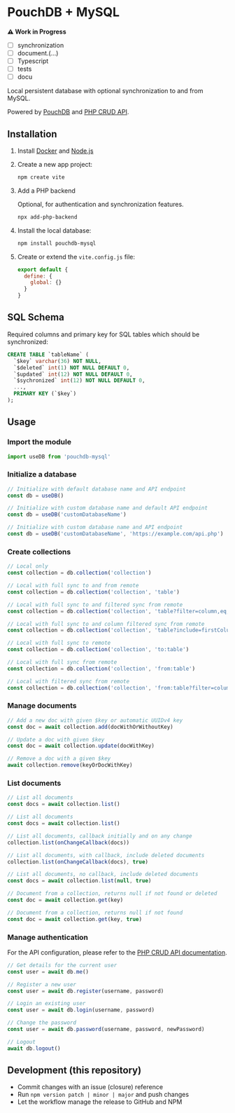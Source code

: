 # PouchDB + MySQL

**⚠️ Work in Progress**

- [ ] synchronization
- [ ] document.(...)
- [ ] Typescript
- [ ] tests
- [ ] docu

Local persistent database with optional synchronization to and from MySQL.

Powered by [PouchDB](https://pouchdb.com/) and [PHP CRUD API](https://github.com/mevdschee/php-crud-api).

## Installation

1. Install [Docker](https://www.docker.com/) and [Node.js](https://nodejs.org/)

2. Create a new app project:

    ```bash
    npm create vite
    ```

3. Add a PHP backend

   Optional, for authentication and synchronization features.

    ```bash
    npx add-php-backend
    ```
    
4. Install the local database:

    ```bash
    npm install pouchdb-mysql
    ```

5. Create or extend the `vite.config.js` file:

    ```js
    export default {
      define: {
        global: {}
      }
    }
    ```
    
## SQL Schema
    
Required columns and primary key for SQL tables which should be synchronized:

```sql
CREATE TABLE `tableName` (
  `$key` varchar(36) NOT NULL,
  `$deleted` int(1) NOT NULL DEFAULT 0,
  `$updated` int(12) NOT NULL DEFAULT 0,
  `$sychronized` int(12) NOT NULL DEFAULT 0,
  ...,
  PRIMARY KEY (`$key`)
);
```

## Usage

### Import the module

```js
import useDB from 'pouchdb-mysql'
```

### Initialize a database

```js
// Initialize with default database name and API endpoint
const db = useDB()

// Initialize with custom database name and default API endpoint
const db = useDB('customDatabaseName')

// Initialize with custom database name and API endpoint
const db = useDB('customDatabaseName', 'https://example.com/api.php')
```

### Create collections

```js
// Local only
const collection = db.collection('collection')

// Local with full sync to and from remote
const collection = db.collection('collection', 'table')

// Local with full sync to and filtered sync from remote
const collection = db.collection('collection', 'table?filter=column,eq,something')

// Local with full sync to and column filtered sync from remote
const collection = db.collection('collection', 'table?include=firstColumn,secondColumn')

// Local with full sync to remote
const collection = db.collection('collection', 'to:table')

// Local with full sync from remote
const collection = db.collection('collection', 'from:table')

// Local with filtered sync from remote
const collection = db.collection('collection', 'from:table?filter=column,eq,something')
```

### Manage documents

```js
// Add a new doc with given $key or automatic UUIDv4 key
const doc = await collection.add(docWithOrWithoutKey)

// Update a doc with given $key
const doc = await collection.update(docWithKey)

// Remove a doc with a given $key
await collection.remove(keyOrDocWithKey)
```

### List documents

```js
// List all documents
const docs = await collection.list()

// List all documents
const docs = await collection.list()

// List all documents, callback initially and on any change
collection.list(onChangeCallback(docs))

// List all documents, with callback, include deleted documents
collection.list(onChangeCallback(docs), true)

// List all documents, no callback, include deleted documents
const docs = await collection.list(null, true)

// Document from a collection, returns null if not found or deleted
const doc = await collection.get(key)

// Document from a collection, returns null if not found
const doc = await collection.get(key, true)
```

### Manage authentication

For the API configuration, please refer to the [PHP CRUD API documentation](https://github.com/mevdschee/php-crud-api).

```js
// Get details for the current user
const user = await db.me()

// Register a new user
const user = await db.register(username, password)

// Login an existing user
const user = await db.login(username, password)

// Change the password
const user = await db.password(username, password, newPassword)

// Logout
await db.logout()
```

## Development (this repository)

- Commit changes with an issue (closure) reference
- Run `npm version patch | minor | major` and push changes
- Let the workflow manage the release to GitHub and NPM
